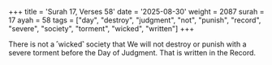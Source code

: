 +++
title = 'Surah 17, Verses 58'
date = '2025-08-30'
weight = 2087
surah = 17
ayah = 58
tags = ["day", "destroy", "judgment", "not", "punish", "record", "severe", "society", "torment", "wicked", "written"]
+++

There is not a ˹wicked˺ society that We will not destroy or punish with a severe torment before the Day of Judgment. That is written in the Record.